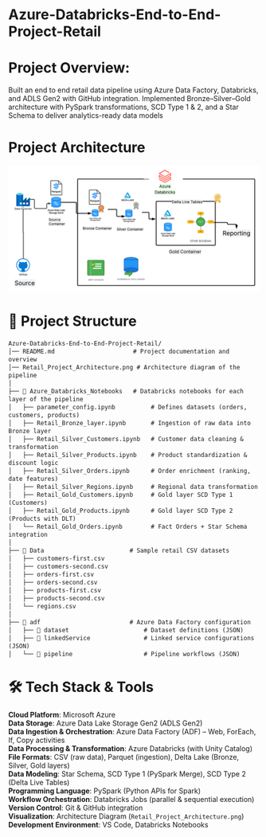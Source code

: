 # Azure-Databricks-End-to-End-Project-Retail

# Project Overview:

Built an end to end retail data pipeline using Azure Data Factory, Databricks, and ADLS Gen2 with GitHub integration. Implemented Bronze–Silver–Gold architecture with PySpark transformations, SCD Type 1 & 2, and a Star Schema to deliver analytics-ready data models

# Project Architecture
![Architecture Diagram](Retail_Project_Architecture.png)


# 📂 Project Structure

```
Azure-Databricks-End-to-End-Project-Retail/
│── README.md                      # Project documentation and overview
│── Retail_Project_Architecture.png # Architecture diagram of the pipeline
│
├── 📂 Azure_Databricks_Notebooks   # Databricks notebooks for each layer of the pipeline
│   ├── parameter_config.ipynb          # Defines datasets (orders, customers, products)
│   ├── Retail_Bronze_layer.ipynb       # Ingestion of raw data into Bronze layer
│   ├── Retail_Silver_Customers.ipynb   # Customer data cleaning & transformation
│   ├── Retail_Silver_Products.ipynb    # Product standardization & discount logic
│   ├── Retail_Silver_Orders.ipynb      # Order enrichment (ranking, date features)
│   ├── Retail_Silver_Regions.ipynb     # Regional data transformation
│   ├── Retail_Gold_Customers.ipynb     # Gold layer SCD Type 1 (Customers)
│   ├── Retail_Gold_Products.ipynb      # Gold layer SCD Type 2 (Products with DLT)
│   └── Retail_Gold_Orders.ipynb        # Fact Orders + Star Schema integration
│
├── 📂 Data                        # Sample retail CSV datasets
│   ├── customers-first.csv
│   ├── customers-second.csv
│   ├── orders-first.csv
│   ├── orders-second.csv
│   ├── products-first.csv
│   ├── products-second.csv
│   └── regions.csv
│
├── 📂 adf                         # Azure Data Factory configuration
│   ├── 📂 dataset                     # Dataset definitions (JSON)
│   ├── 📂 linkedService               # Linked service configurations (JSON)
│   └── 📂 pipeline                    # Pipeline workflows (JSON)
```


# 🛠 Tech Stack & Tools

 **Cloud Platform**: Microsoft Azure  
 **Data Storage**: Azure Data Lake Storage Gen2 (ADLS Gen2)  
 **Data Ingestion & Orchestration**: Azure Data Factory (ADF) – Web, ForEach, If, Copy activities  
 **Data Processing & Transformation**: Azure Databricks (with Unity Catalog)  
 **File Formats**: CSV (raw data), Parquet (ingestion), Delta Lake (Bronze, Silver, Gold layers)  
 **Data Modeling**: Star Schema, SCD Type 1 (PySpark Merge), SCD Type 2 (Delta Live Tables)  
 **Programming Language**: PySpark (Python APIs for Spark)  
 **Workflow Orchestration**: Databricks Jobs (parallel & sequential execution)  
 **Version Control**: Git & GitHub integration  
 **Visualization**: Architecture Diagram (`Retail_Project_Architecture.png`)  
 **Development Environment**: VS Code, Databricks Notebooks  













